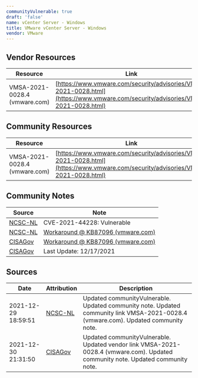 ```yaml
---
communityVulnerable: true
draft: 'false'
name: vCenter Server - Windows
title: VMware vCenter Server - Windows
vendor: VMware
---
```


## Vendor Resources
| Resource | Link |
| --- | --- |
| VMSA-2021-0028.4 (vmware.com) | [https://www.vmware.com/security/advisories/VMSA-2021-0028.html](https://www.vmware.com/security/advisories/VMSA-2021-0028.html) |

## Community Resources
| Resource | Link |
| --- | --- |
| VMSA-2021-0028.4 (vmware.com) | [https://www.vmware.com/security/advisories/VMSA-2021-0028.html](https://www.vmware.com/security/advisories/VMSA-2021-0028.html) |

## Community Notes
| Source | Note |
| --- | --- |
| [NCSC-NL](https://github.com/NCSC-NL/log4shell/blob/main/software/README.md) | CVE-2021-44228: Vulnerable </ul> |
| [NCSC-NL](https://github.com/NCSC-NL/log4shell/blob/main/software/README.md) | <a href="https://kb.vmware.com/s/article/87096" rel="nofollow">Workaround @ KB87096 (vmware.com)</a> |
| [CISAGov](https://raw.githubusercontent.com/cisagov/log4j-affected-db/develop/README.md) | [Workaround @ KB87096 (vmware.com)](https://kb.vmware.com/s/article/87096 ) |
| [CISAGov](https://raw.githubusercontent.com/cisagov/log4j-affected-db/develop/README.md) | Last Update: 12/17/2021 |

## Sources
| Date | Attribution | Description |
| --- | --- | --- |
| 2021-12-29 18:59:51 | [NCSC-NL](https://github.com/NCSC-NL/log4shell/blob/main/software/README.md) | Updated communityVulnerable. Updated community note. Updated community link VMSA-2021-0028.4 (vmware.com). Updated community note.  |
| 2021-12-30 21:31:50 | [CISAGov](https://raw.githubusercontent.com/cisagov/log4j-affected-db/develop/README.md) | Updated communityVulnerable. Updated vendor link VMSA-2021-0028.4 (vmware.com). Updated community note. Updated community note.  |
